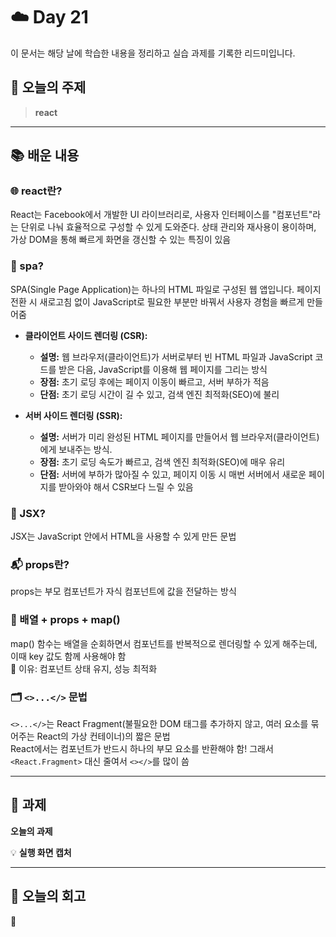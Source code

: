 # ☁️ Day 21
이 문서는 해당 날에 학습한 내용을 정리하고 실습 과제를 기록한 리드미입니다.

## 🔖 오늘의 주제
> **react**

---

## 📚 배운 내용
### 🌐 react란?
React는 Facebook에서 개발한 UI 라이브러리로, 사용자 인터페이스를 "컴포넌트"라는 단위로 나눠 효율적으로 구성할 수 있게 도와준다. 상태 관리와 재사용이 용이하며, 가상 DOM을 통해 빠르게 화면을 갱신할 수 있는 특징이 있음

### 📝 spa?
SPA(Single Page Application)는 하나의 HTML 파일로 구성된 웹 앱입니다. 페이지 전환 시 새로고침 없이 JavaScript로 필요한 부분만 바꿔서 사용자 경험을 빠르게 만들어줌

- **클라이언트 사이드 렌더링 (CSR):**
    - **설명:** 웹 브라우저(클라이언트)가 서버로부터 빈 HTML 파일과 JavaScript 코드를 받은 다음, JavaScript를 이용해 웹 페이지를 그리는 방식
    - **장점:** 초기 로딩 후에는 페이지 이동이 빠르고, 서버 부하가 적음
    - **단점:** 초기 로딩 시간이 길 수 있고, 검색 엔진 최적화(SEO)에 불리

- **서버 사이드 렌더링 (SSR):**
    - **설명:** 서버가 미리 완성된 HTML 페이지를 만들어서 웹 브라우저(클라이언트)에게 보내주는 방식. 
    - **장점:** 초기 로딩 속도가 빠르고, 검색 엔진 최적화(SEO)에 매우 유리
    - **단점:** 서버에 부하가 많아질 수 있고, 페이지 이동 시 매번 서버에서 새로운 페이지를 받아와야 해서 CSR보다 느릴 수 있음

### 🧩 JSX?
JSX는 JavaScript 안에서 HTML을 사용할 수 있게 만든 문법

### 📬 props란?
props는 부모 컴포넌트가 자식 컴포넌트에 값을 전달하는 방식

### 🔁 배열 + props + map()
map() 함수는 배열을 순회하면서 컴포넌트를 반복적으로 렌더링할 수 있게 해주는데, 이때 key 값도 함께 사용해야 함   
📌 이유: 컴포넌트 상태 유지, 성능 최적화

### 🗂️ `<>...</>` 문법
`<>...</>`는 React Fragment(불필요한 DOM 태그를 추가하지 않고, 여러 요소를 묶어주는 React의 가상 컨테이너)의 짧은 문법   
React에서는 컴포넌트가 반드시 하나의 부모 요소를 반환해야 함! 그래서 `<React.Fragment>` 대신 줄여서 `<></>`를 많이 씀

---

## 📝 과제

**오늘의 과제**
>

💡 **실행 화면 캡처**

---

## 💭 오늘의 회고
🥲 
